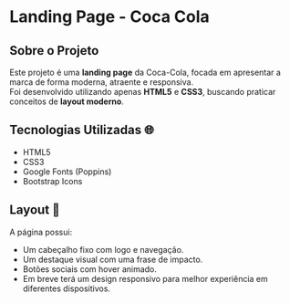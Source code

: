 # Landing Page - Coca Cola


## Sobre o Projeto

Este projeto é uma **landing page** da Coca-Cola, focada em apresentar a marca de forma moderna, atraente e responsiva.  
Foi desenvolvido utilizando apenas **HTML5** e **CSS3**, buscando praticar conceitos de **layout moderno**.

## Tecnologias Utilizadas 🌐

- HTML5
- CSS3
- Google Fonts (Poppins)
- Bootstrap Icons

## Layout 📸

A página possui:

- Um cabeçalho fixo com logo e navegação.
- Um destaque visual com uma frase de impacto.
- Botões sociais com hover animado.
- Em breve terá um design responsivo para melhor experiência em diferentes dispositivos.

